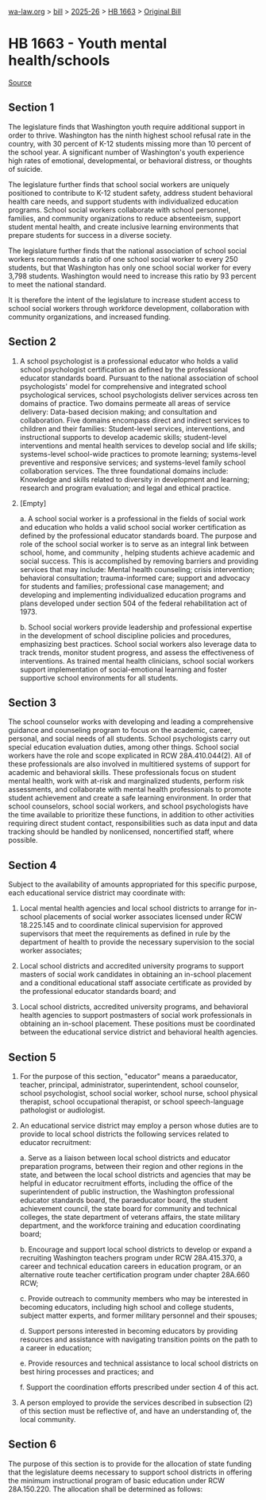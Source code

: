 [wa-law.org](/) > [bill](/bill/) > [2025-26](/bill/2025-26/) > [HB 1663](/bill/2025-26/hb/1663/) > [Original Bill](/bill/2025-26/hb/1663/1/)

# HB 1663 - Youth mental health/schools

[Source](http://lawfilesext.leg.wa.gov/biennium/2025-26/Pdf/Bills/House%20Bills/1663.pdf)

## Section 1
The legislature finds that Washington youth require additional support in order to thrive. Washington has the ninth highest school refusal rate in the country, with 30 percent of K-12 students missing more than 10 percent of the school year. A significant number of Washington's youth experience high rates of emotional, developmental, or behavioral distress, or thoughts of suicide.

The legislature further finds that school social workers are uniquely positioned to contribute to K-12 student safety, address student behavioral health care needs, and support students with individualized education programs. School social workers collaborate with school personnel, families, and community organizations to reduce absenteeism, support student mental health, and create inclusive learning environments that prepare students for success in a diverse society.

The legislature further finds that the national association of school social workers recommends a ratio of one school social worker to every 250 students, but that Washington has only one school social worker for every 3,798 students. Washington would need to increase this ratio by 93 percent to meet the national standard.

It is therefore the intent of the legislature to increase student access to school social workers through workforce development, collaboration with community organizations, and increased funding.

## Section 2
1. A school psychologist is a professional educator who holds a valid school psychologist certification as defined by the professional educator standards board. Pursuant to the national association of school psychologists' model for comprehensive and integrated school psychological services, school psychologists deliver services across ten domains of practice. Two domains permeate all areas of service delivery: Data-based decision making; and consultation and collaboration. Five domains encompass direct and indirect services to children and their families: Student-level services, interventions, and instructional supports to develop academic skills; student-level interventions and mental health services to develop social and life skills; systems-level school-wide practices to promote learning; systems-level preventive and responsive services; and systems-level family school collaboration services. The three foundational domains include: Knowledge and skills related to diversity in development and learning; research and program evaluation; and legal and ethical practice.

2. [Empty]

    a. A school social worker is a professional in the fields of social work and education who holds a valid school social worker certification as defined by the professional educator standards board. The purpose and role of the school social worker is to serve as an integral link between school, home, and community , helping students achieve academic and social success. This is accomplished by removing barriers and providing services that may include: Mental health counseling; crisis intervention; behavioral consultation; trauma-informed care; support and advocacy for students and families; professional case management; and developing and implementing individualized education programs and plans developed under section 504 of the federal rehabilitation act of 1973.

    b. School social workers provide leadership and professional expertise in the development of school discipline policies and procedures, emphasizing best practices. School social workers also leverage data to track trends, monitor student progress, and assess the effectiveness of interventions. As trained mental health clinicians, school social workers support implementation of social-emotional learning and foster supportive school environments for all students.

## Section 3
The school counselor works with developing and leading a comprehensive guidance and counseling program to focus on the academic, career, personal, and social needs of all students. School psychologists carry out special education evaluation duties, among other things. School social workers have the role and scope explicated in RCW 28A.410.044(2). All of these professionals are also involved in multitiered systems of support for academic and behavioral skills. These professionals focus on student mental health, work with at-risk and marginalized students, perform risk assessments, and collaborate with mental health professionals to promote student achievement and create a safe learning environment. In order that school counselors, school social workers, and school psychologists have the time available to prioritize these functions, in addition to other activities requiring direct student contact, responsibilities such as data input and data tracking should be handled by nonlicensed, noncertified staff, where possible.

## Section 4
Subject to the availability of amounts appropriated for this specific purpose, each educational service district may coordinate with:

1. Local mental health agencies and local school districts to arrange for in-school placements of social worker associates licensed under RCW 18.225.145 and to coordinate clinical supervision for approved supervisors that meet the requirements as defined in rule by the department of health to provide the necessary supervision to the social worker associates;

2. Local school districts and accredited university programs to support masters of social work candidates in obtaining an in-school placement and a conditional educational staff associate certificate as provided by the professional educator standards board; and

3. Local school districts, accredited university programs, and behavioral health agencies to support postmasters of social work professionals in obtaining an in-school placement. These positions must be coordinated between the educational service district and behavioral health agencies.

## Section 5
1. For the purpose of this section, "educator" means a paraeducator, teacher, principal, administrator, superintendent, school counselor, school psychologist, school social worker, school nurse, school physical therapist, school occupational therapist, or school speech-language pathologist or audiologist.

2. An educational service district may employ a person whose duties are to provide to local school districts the following services related to educator recruitment:

    a. Serve as a liaison between local school districts and educator preparation programs, between their region and other regions in the state, and between the local school districts and agencies that may be helpful in educator recruitment efforts, including the office of the superintendent of public instruction, the Washington professional educator standards board, the paraeducator board, the student achievement council, the state board for community and technical colleges, the state department of veterans affairs, the state military department, and the workforce training and education coordinating board;

    b. Encourage and support local school districts to develop or expand a recruiting Washington teachers program under RCW 28A.415.370, a career and technical education careers in education program, or an alternative route teacher certification program under chapter 28A.660 RCW;

    c. Provide outreach to community members who may be interested in becoming educators, including high school and college students, subject matter experts, and former military personnel and their spouses;

    d. Support persons interested in becoming educators by providing resources and assistance with navigating transition points on the path to a career in education;

    e. Provide resources and technical assistance to local school districts on best hiring processes and practices; and

    f. Support the coordination efforts prescribed under section 4 of this act.

3. A person employed to provide the services described in subsection (2) of this section must be reflective of, and have an understanding of, the local community.

## Section 6
The purpose of this section is to provide for the allocation of state funding that the legislature deems necessary to support school districts in offering the minimum instructional program of basic education under RCW 28A.150.220. The allocation shall be determined as follows:
